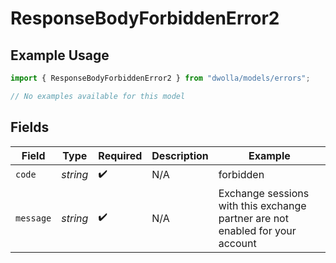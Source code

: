 # ResponseBodyForbiddenError2

## Example Usage

```typescript
import { ResponseBodyForbiddenError2 } from "dwolla/models/errors";

// No examples available for this model
```

## Fields

| Field                                                                         | Type                                                                          | Required                                                                      | Description                                                                   | Example                                                                       |
| ----------------------------------------------------------------------------- | ----------------------------------------------------------------------------- | ----------------------------------------------------------------------------- | ----------------------------------------------------------------------------- | ----------------------------------------------------------------------------- |
| `code`                                                                        | *string*                                                                      | :heavy_check_mark:                                                            | N/A                                                                           | forbidden                                                                     |
| `message`                                                                     | *string*                                                                      | :heavy_check_mark:                                                            | N/A                                                                           | Exchange sessions with this exchange partner are not enabled for your account |